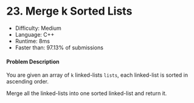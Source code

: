 # 23. Merge k Sorted Lists
- Difficulty: Medium
- Language: C++
- Runtime: 8ms
- Faster than: 97.13% of submissions

#### Problem Description
You are given an array of `k` linked-lists `lists`, each linked-list is sorted in ascending order.

Merge all the linked-lists into one sorted linked-list and return it.